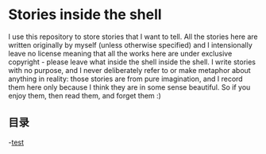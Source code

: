 # Stories inside the shell
I use this repository to store stories that I want to tell. All the stories here are written originally by myself (unless otherwise specified) and I intensionally leave no license meaning that all the works here are under exclusive copyright - please leave what inside the shell inside the shell. I write stories with no purpose, and I never deliberately refer to or make metaphor about anything in reality: those stories are from pure imagination, and I record them here only because I think they are in some sense beautiful. So if you enjoy them, then read them, and forget them :)

## 目录

-[test](#test)
